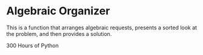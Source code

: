 # Algebraic Organizer
This is a function that arranges algebraic requests, presents a sorted look at the problem, and then provides a solution.  


300 Hours of Python
